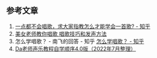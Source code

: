 ## 参考文章

1. [一点都不会唱歌，求大家指教怎么才能学会一首歌? - 知乎](https://www.zhihu.com/question/22224112/answer/20677972?utm_campaign=&utm_medium=social&utm_oi=539783590163152896&utm_psn=1692296390292762624&utm_source=zhihu)
1. [美女老师教你唱歌 唱歌技巧和发声方法](https://www.bilibili.com/video/av1461664)
1. 怎么学唱歌？ - 南飞的回答 - 知乎 [怎么学唱歌？ - 知乎](https://www.zhihu.com/question/20596578/answer/28821371)
1. [Da老师声乐教程自学顺序4.0版（2022年7月整理）](https://www.bilibili.com/read/cv9300480/)
